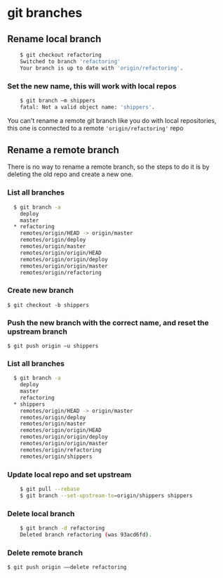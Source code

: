 # git branches

## Rename local branch

```bash
    $ git checkout refactoring
    Switched to branch 'refactoring'
    Your branch is up to date with 'origin/refactoring'.
```

### Set the new name, this will work with local repos

```bash
    $ git branch –m shippers
    fatal: Not a valid object name: 'shippers'.
```

You can't rename a remote git branch like you do with local repositories, this one is connected to a remote `'origin/refactoring'` repo

## Rename a remote branch

There is no way to rename a remote branch, so the steps to do it is by deleting the old repo and create a new one.

### List all branches

```bash
  $ git branch -a
    deploy
    master
  * refactoring
    remotes/origin/HEAD -> origin/master
    remotes/origin/deploy
    remotes/origin/master
    remotes/origin/origin/HEAD
    remotes/origin/origin/deploy
    remotes/origin/origin/master
    remotes/origin/refactoring
```

### Create new branch

    $ git checkout -b shippers

### Push the new branch with the correct name, and reset the upstream branch

    $ git push origin –u shippers

### List all branches

```bash
  $ git branch -a
    deploy
    master
    refactoring
  * shippers
    remotes/origin/HEAD -> origin/master
    remotes/origin/deploy
    remotes/origin/master
    remotes/origin/origin/HEAD
    remotes/origin/origin/deploy
    remotes/origin/origin/master
    remotes/origin/refactoring
    remotes/origin/shippers
```

### Update local repo and set upstream

```bash
    $ git pull --rebase
    $ git branch --set-upstream-to=origin/shippers shippers
```

### Delete local branch

```bash
    $ git branch -d refactoring
    Deleted branch refactoring (was 93acd6fd).
```

### Delete remote branch

    $ git push origin ––delete refactoring
